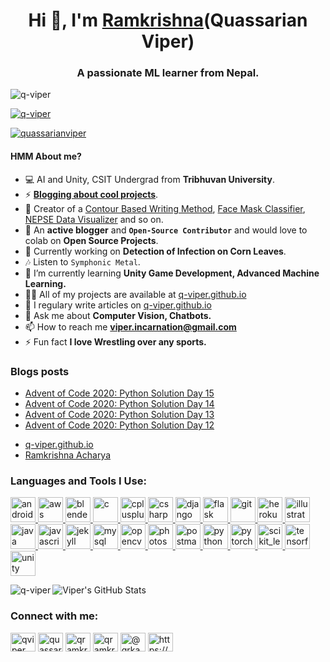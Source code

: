 <h1 align="center">Hi 👋, I'm <a href = "https://acharyaramkrishna.com.np">Ramkrishna</a>(Quassarian Viper)</h1>
<h3 align="center">A passionate ML learner from Nepal.</h3>

<p align="left"> <img src="https://komarev.com/ghpvc/?username=q-viper&label=Profile%20views&color=0e75b6&style=flat" alt="q-viper" /> </p>

<p align="left"> <a href="https://github.com/ryo-ma/github-profile-trophy"><img src="https://github-profile-trophy.vercel.app/?username=q-viper" alt="q-viper" /></a> </p>

<p align="left"> <a href="https://twitter.com/quassarianviper" target="blank"><img src="https://img.shields.io/twitter/follow/quassarianviper?logo=twitter&style=for-the-badge" alt="quassarianviper" /></a> </p>

#### HMM About me?

- 💻 AI and Unity, CSIT Undergrad from **Tribhuvan University**.
- ⚡️ [**Blogging about cool projects**](https://q-viper.github.io/).
- 🤖 Creator of a [Contour Based Writing Method](https://q-viper.github.io/2020/08/28/gesture-based-visually-writing-system-web-app/), [Face Mask Classifier](https://github.com/q-viper/Face-Mask-Classification-With-Streamlit), [NEPSE Data Visualizer](https://q-viper.github.io/2020/11/21/deploying-nepse-data-visualizer-on-heroku/) and so on.
- 🥇 An **active blogger** and **`Open-Source Contributor`** and would love to colab on **Open Source Projects**.
- 🔭 Currently working on **Detection of Infection on Corn Leaves**.
- 🎶 Listen to `Symphonic Metal`. 
- 🌱 I’m currently learning **Unity Game Development, Advanced Machine Learning.**
- 👨‍💻 All of my projects are available at [q-viper.github.io](https://q-viper.github.io/portfolio_new/#projects)
- 📝 I regulary write articles on [q-viper.github.io](https://q-viper.github.io/)
- 💬 Ask me about **Computer Vision, Chatbots.**
- 📫 How to reach me **[viper.incarnation@gmail.com](viper.incarnation@gmail.com)**
- ⚡ Fun fact **I love Wrestling over any sports.**

### Blogs posts
<!-- BLOG-POST-LIST:START -->
- [Advent of Code 2020: Python Solution Day 15](https://dev.to/qviper/advent-of-code-2020-python-solution-day-15-4a1j)
- [Advent of Code 2020: Python Solution Day 14](https://dev.to/qviper/advent-of-code-2020-python-solution-day-14-15ej)
- [Advent of Code 2020: Python Solution Day 13](https://dev.to/qviper/advent-of-code-2020-python-solution-day-13-24k4)
- [Advent of Code 2020: Python Solution Day 12](https://dev.to/qviper/advent-of-code-2020-python-solution-day-12-1gmk)
<!-- BLOG-POST-LIST:END -->

* [q-viper.github.io](https://q-viper.github.io/posts/)
* [Ramkrishna Acharya](https://acharyaramkrishna.com.np/blogs/)


<h3 align="left">Languages and Tools I Use:</h3>
<p align="left"> <a href="https://developer.android.com" target="_blank"> <img src="https://devicons.github.io/devicon/devicon.git/icons/android/android-original-wordmark.svg" alt="android" width="40" height="40"/> </a> <a href="https://aws.amazon.com" target="_blank"> <img src="https://devicons.github.io/devicon/devicon.git/icons/amazonwebservices/amazonwebservices-original-wordmark.svg" alt="aws" width="40" height="40"/> </a> <a href="https://www.blender.org/" target="_blank"> <img src="https://download.blender.org/branding/community/blender_community_badge_white.svg" alt="blender" width="40" height="40"/> </a> <a href="https://www.cprogramming.com/" target="_blank"> <img src="https://devicons.github.io/devicon/devicon.git/icons/c/c-original.svg" alt="c" width="40" height="40"/> </a> <a href="https://www.w3schools.com/cpp/" target="_blank"> <img src="https://devicons.github.io/devicon/devicon.git/icons/cplusplus/cplusplus-original.svg" alt="cplusplus" width="40" height="40"/> </a> <a href="https://www.w3schools.com/cs/" target="_blank"> <img src="https://devicons.github.io/devicon/devicon.git/icons/csharp/csharp-original.svg" alt="csharp" width="40" height="40"/> </a> <a href="https://www.djangoproject.com/" target="_blank"> <img src="https://devicons.github.io/devicon/devicon.git/icons/django/django-original.svg" alt="django" width="40" height="40"/> </a> <a href="https://flask.palletsprojects.com/" target="_blank"> <img src="https://www.vectorlogo.zone/logos/pocoo_flask/pocoo_flask-icon.svg" alt="flask" width="40" height="40"/> </a> <a href="https://git-scm.com/" target="_blank"> <img src="https://www.vectorlogo.zone/logos/git-scm/git-scm-icon.svg" alt="git" width="40" height="40"/> </a> <a href="https://heroku.com" target="_blank"> <img src="https://www.vectorlogo.zone/logos/heroku/heroku-icon.svg" alt="heroku" width="40" height="40"/> </a> <a href="https://www.adobe.com/in/products/illustrator.html" target="_blank"> <img src="https://www.vectorlogo.zone/logos/adobe_illustrator/adobe_illustrator-icon.svg" alt="illustrator" width="40" height="40"/> </a> <a href="https://www.java.com" target="_blank"> <img src="https://devicons.github.io/devicon/devicon.git/icons/java/java-original-wordmark.svg" alt="java" width="40" height="40"/> </a> <a href="https://developer.mozilla.org/en-US/docs/Web/JavaScript" target="_blank"> <img src="https://devicons.github.io/devicon/devicon.git/icons/javascript/javascript-original.svg" alt="javascript" width="40" height="40"/> </a> <a href="https://jekyllrb.com/" target="_blank"> <img src="https://www.vectorlogo.zone/logos/jekyllrb/jekyllrb-icon.svg" alt="jekyll" width="40" height="40"/> </a> <a href="https://www.mysql.com/" target="_blank"> <img src="https://devicons.github.io/devicon/devicon.git/icons/mysql/mysql-original-wordmark.svg" alt="mysql" width="40" height="40"/> </a> <a href="https://opencv.org/" target="_blank"> <img src="https://www.vectorlogo.zone/logos/opencv/opencv-icon.svg" alt="opencv" width="40" height="40"/> </a> <a href="https://www.photoshop.com/en" target="_blank"> <img src="https://devicons.github.io/devicon/devicon.git/icons/photoshop/photoshop-plain.svg" alt="photoshop" width="40" height="40"/> </a> <a href="https://postman.com" target="_blank"> <img src="https://www.vectorlogo.zone/logos/getpostman/getpostman-icon.svg" alt="postman" width="40" height="40"/> </a> <a href="https://www.python.org" target="_blank"> <img src="https://devicons.github.io/devicon/devicon.git/icons/python/python-original.svg" alt="python" width="40" height="40"/> </a> <a href="https://pytorch.org/" target="_blank"> <img src="https://www.vectorlogo.zone/logos/pytorch/pytorch-icon.svg" alt="pytorch" width="40" height="40"/> </a> <a href="https://scikit-learn.org/" target="_blank"> <img src="https://upload.wikimedia.org/wikipedia/commons/0/05/Scikit_learn_logo_small.svg" alt="scikit_learn" width="40" height="40"/> </a> <a href="https://www.tensorflow.org" target="_blank"> <img src="https://www.vectorlogo.zone/logos/tensorflow/tensorflow-icon.svg" alt="tensorflow" width="40" height="40"/> </a> <a href="https://unity.com/" target="_blank"> <img src="https://www.vectorlogo.zone/logos/unity3d/unity3d-icon.svg" alt="unity" width="40" height="40"/> </a> </p>

<p><img align="left" src="https://github-readme-stats.vercel.app/api/top-langs/?username=q-viper&layout=compact" alt="q-viper" /></p>


![Viper's GitHub Stats](https://github-readme-stats.vercel.app/api?username=q-viper&show_icons=true&theme=radical)

<h3 align="left">Connect with me:</h3>
<p align="left">
<a href="https://dev.to/qviper" target="blank"><img align="center" src="https://cdn.jsdelivr.net/npm/simple-icons@3.0.1/icons/dev-dot-to.svg" alt="qviper" height="30" width="40" /></a>
<a href="https://twitter.com/quassarianviper" target="blank"><img align="center" src="https://cdn.jsdelivr.net/npm/simple-icons@3.0.1/icons/twitter.svg" alt="quassarianviper" height="30" width="40" /></a>
<a href="https://linkedin.com/in/qramkrishna" target="blank"><img align="center" src="https://cdn.jsdelivr.net/npm/simple-icons@3.0.1/icons/linkedin.svg" alt="qramkrishna" height="30" width="40" /></a>
<a href="https://kaggle.com/qramkrishna" target="blank"><img align="center" src="https://cdn.jsdelivr.net/npm/simple-icons@3.0.1/icons/kaggle.svg" alt="qramkrishna" height="30" width="40" /></a>
<a href="https://medium.com/@qrka" target="blank"><img align="center" src="https://cdn.jsdelivr.net/npm/simple-icons@3.0.1/icons/medium.svg" alt="@qrka" height="30" width="40" /></a>
<a href="https://q-viper.github.io/feed.xml" target="blank"><img align="center" src="https://cdn.jsdelivr.net/npm/simple-icons@3.0.1/icons/rss.svg" alt="https://q-viper.github.io/feed.xml" height="30" width="40" /></a>
</p>

